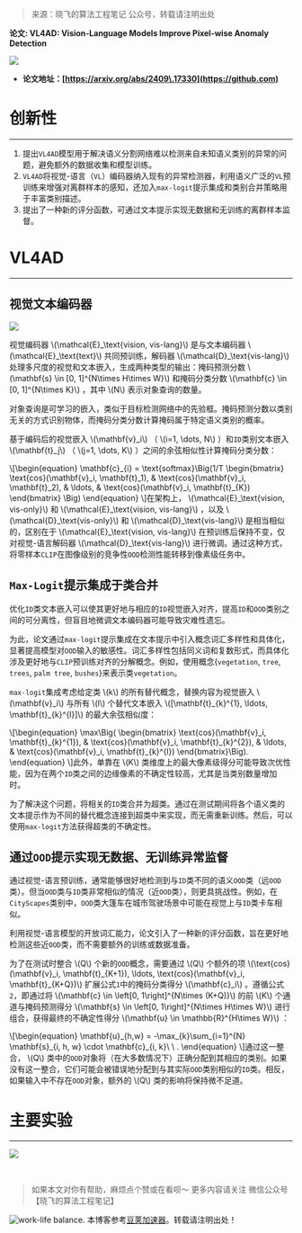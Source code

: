 

> 来源：晓飞的算法工程笔记 公众号，转载请注明出处


**论文: VL4AD: Vision\-Language Models Improve Pixel\-wise Anomaly Detection**


![](https://developer.qcloudimg.com/http-save/6496381/19f7c6384bfea858e46de9feeeb2a471.png)


* **论文地址：[https://arxiv.org/abs/2409\.17330](https://github.com)**


# 创新性




---


1. 提出`VL4AD`模型用于解决语义分割网络难以检测来自未知语义类别的异常的问题，避免额外的数据收集和模型训练。
2. `VL4AD`将视觉\-语言（`VL`）编码器纳入现有的异常检测器，利用语义广泛的`VL`预训练来增强对离群样本的感知，还加入`max-logit`提示集成和类别合并策略用于丰富类别描述。
3. 提出了一种新的评分函数，可通过文本提示实现无数据和无训练的离群样本监督。


# VL4AD




---


## 视觉文本编码器


![](https://developer.qcloudimg.com/http-save/6496381/3698590f3d19290754fa7941151cc614.png)


视觉编码器 \\(\\mathcal{E}\_\\text{vision, vis\-lang}\\) 是与文本编码器 \\(\\mathcal{E}\_\\text{text}\\) 共同预训练，解码器 \\(\\mathcal{D}\_\\text{vis\-lang}\\) 处理多尺度的视觉和文本嵌入，生成两种类型的输出：掩码预测分数 \\(\\mathbf{s} \\in \[0, 1]^{N\\times H\\times W}\\) 和掩码分类分数 \\(\\mathbf{c} \\in \[0, 1]^{N\\times K}\\) ，其中 \\(N\\) 表示对象查询的数量。


对象查询是可学习的嵌入，类似于目标检测网络中的先验框。掩码预测分数以类别无关的方式识别物体，而掩码分类分数计算掩码属于特定语义类别的概率。


基于编码后的视觉嵌入 \\(\\mathbf{v}\_i\\) （ \\(i\=1, \\dots, N\\) ）和`ID`类别文本嵌入 \\(\\mathbf{t}\_j\\) （ \\(j\=1, \\dots, K\\) ）之间的余弦相似性计算掩码分类分数：


\\\[\\begin{equation}
\\mathbf{c}\_{i} \= \\text{softmax}\\Big(1/T
\\begin{bmatrix}
\\text{cos}(\\mathbf{v}\_i, \\mathbf{t}\_1\), \&
\\text{cos}(\\mathbf{v}\_i, \\mathbf{t}\_2\), \&
\\ldots, \&
\\text{cos}(\\mathbf{v}\_i, \\mathbf{t}\_{K})
\\end{bmatrix}
\\Big)
\\end{equation}
\\]在架构上， \\(\\mathcal{E}\_\\text{vision, vis\-only}\\) 和 \\(\\mathcal{E}\_\\text{vision, vis\-lang}\\) ，以及 \\(\\mathcal{D}\_\\text{vis\-only}\\) 和 \\(\\mathcal{D}\_\\text{vis\-lang}\\) 是相当相似的，区别在于 \\(\\mathcal{E}\_\\text{vision, vis\-lang}\\) 在预训练后保持不变，仅对视觉\-语言解码器 \\(\\mathcal{D}\_\\text{vis\-lang}\\) 进行微调。通过这种方式，将零样本`CLIP`在图像级别的竞争性`OOD`检测性能转移到像素级任务中。


## `Max-Logit`提示集成于类合并


优化`ID`类文本嵌入可以使其更好地与相应的`ID`视觉嵌入对齐，提高`ID`和`OOD`类别之间的可分离性，但盲目地微调文本编码器可能导致灾难性遗忘。


为此，论文通过`max-logit`提示集成在文本提示中引入概念词汇多样性和具体化，显著提高模型对`OOD`输入的敏感性。词汇多样性包括同义词和复数形式，而具体化涉及更好地与`CLIP`预训练对齐的分解概念。例如，使用概念{`vegetation`, `tree`, `trees`, `palm tree`, `bushes`}来表示类`vegetation`。


`max-logit`集成考虑给定类 \\(k\\) 的所有替代概念，替换内容为视觉嵌入 \\(\\mathbf{v}\_i\\) 与所有 \\(l\\) 个替代文本嵌入 \\(\[\\mathbf{t}\_{k}^{1}, \\ldots, \\mathbf{t}\_{k}^{l}]\\) 的最大余弦相似度：


\\\[\\begin{equation}
\\max\\Big(
\\begin{bmatrix}
\\text{cos}(\\mathbf{v}\_i, \\mathbf{t}\_{k}^{1}), \&
\\text{cos}(\\mathbf{v}\_i, \\mathbf{t}\_{k}^{2}), \&
\\ldots, \&
\\text{cos}(\\mathbf{v}\_i, \\mathbf{t}\_{k}^{l})
\\end{bmatrix}\\Big).
\\end{equation}
\\]此外，单靠在 \\(K\\) 类维度上的最大像素级得分可能导致次优性能，因为在两个`ID`类之间的边缘像素的不确定性较高，尤其是当类别数量增加时。


为了解决这个问题，将相关的`ID`类合并为超类。通过在测试期间将各个语义类的文本提示作为不同的替代概念连接到超类中来实现，而无需重新训练。然后，可以使用`max-logit`方法获得超类的不确定性。


## 通过`OOD`提示实现无数据、无训练异常监督


通过视觉\-语言预训练，通常能够很好地检测到与`ID`类不同的语义`OOD`类（远`OOD`类）。但当`OOD`类与`ID`类非常相似的情况（近`OOD`类），则更具挑战性。例如，在`CityScapes`类别中，`OOD`类大篷车在城市驾驶场景中可能在视觉上与`ID`类卡车相似。


利用视觉\-语言模型的开放词汇能力，论文引入了一种新的评分函数，旨在更好地检测这些近`OOD`类，而不需要额外的训练或数据准备。


为了在测试时整合 \\(Q\\) 个新的`OOD`概念，需要通过 \\(Q\\) 个额外的项 \\(\\text{cos}(\\mathbf{v}\_i, \\mathbf{t}\_{K\+1}), \\ldots, \\text{cos}(\\mathbf{v}\_i, \\mathbf{t}\_{K\+Q})\\) 扩展公式`1`中的掩码分类得分 \\(\\mathbf{c}\_i\\) 。遵循公式`2`，即通过将 \\(\\mathbf{c} \\in \\left\[0, 1\\right]^{N\\times (K\+Q)}\\) 的前 \\(K\\) 个通道与掩码预测得分 \\(\\mathbf{s} \\in \\left\[0, 1\\right]^{N\\times H\\times W}\\) 进行组合，获得最终的不确定性得分 \\(\\mathbf{u} \\in \\mathbb{R}^{H\\times W}\\) ：


\\\[\\begin{equation}
\\mathbf{u}\_{h,w} \= \-\\max\_{k}\\sum\_{i\=1}^{N} \\mathbf{s}\_{i, h, w} \\cdot \\mathbf{c}\_{i, k}\\ \\ .
\\end{equation}
\\]通过这一整合， \\(Q\\) 类中的`OOD`对象将（在大多数情况下）正确分配到其相应的类别。如果没有这一整合，它们可能会被错误地分配到与其实际`OOD`类别相似的`ID`类。相反，如果输入中不存在`OOD`对象，额外的 \\(Q\\) 类的影响将保持微不足道。


# 主要实验




---


![](https://developer.qcloudimg.com/http-save/6496381/1c1a27b646b28991435e09c5f8d953b3.png)


 
 
 



> 如果本文对你有帮助，麻烦点个赞或在看呗～
> 更多内容请关注 微信公众号【晓飞的算法工程笔记】


![work-life balance.](https://upload-images.jianshu.io/upload_images/20428708-7156c0e4a2f49bd6.png?imageMogr2/auto-orient/strip%7CimageView2/2/w/1240)
 本博客参考[豆荚加速器](https://yirou.org)。转载请注明出处！
